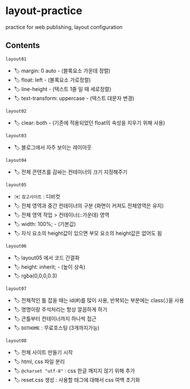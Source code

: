 # layout-practice

practice for web publishing, layout configuration

## Contents

`layout01`

- 🏷 margin: 0 auto - (블록요소 가운데 정렬)
- 🏷 float: left - (블록요소 가로정렬)
- 🏷 line-height - (텍스트 1줄 일 때 세로정렬)
- 🏷 text-transform: uppercase - (텍스트 대문자 변경)

`layout02`

- 🏷 clear: both - (기존에 적용되었던 float의 속성을 지우기 위해 사용)

`layout03`

- 🏷 블로그에서 자주 보이는 레이아웃

`layout04`

- 🏷 전체 콘텐츠를 감싸는 컨테이너의 크기 지정해주기

`layout05`

- ✉️ `참고사이트` : 디비컷
- 🏷 전체 영역과 중간 컨테이너의 구분 (화면이 커져도 전체영역은 유지)
- 🏷 전체 영역 작업 > 컨테이너(::가운데) 영역
- 🏷 width: 100%; - (기본값)
- 🏷 자식 요소의 height값이 있으면 부모 요소의 height값은 없어도 됨

`layout06`

- 🏷 layout05 에서 코드 간결화
- 🏷 height: inherit; - (높이 상속)
- 🏷 rgba(0,0,0,0.3)

`layout07`

- 🏷 전체적인 틀 잡을 때는 id(#)를 많이 사용, 반복되는 부분에는 class(.)을 사용
- 🏷 명명이랑 주석처리는 항상 깔끔하게 하기
- 🏷 큰틀부터 컨테이너까지 하나씩 접근
- 🏷 `DOTHOME` : 무료호스팅 (3개까지가능)

`layout08`

- 🏷 전체 사이트 만들기 시작
- 🏷 html, css 파일 분리
- 🏷 `@charset "utf-8"` : css 한글 깨지지 않기 위해 추가
- 🏷 reset.css 생성 : 사용할 태그에 대해서 css 여백 초기화
